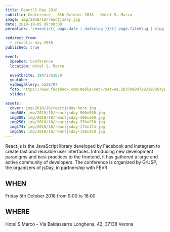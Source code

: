 ```yaml
---
title: ReactJS Day 2018
subtitle: Conference – 5th October 2018 – Hotel S. Marco
image: img/2018/10/reactjsday.jpg
date: 2018-10-05 09:00:00
permalink: '/eventi/{{ page.date | dateslug }}/{{ page.fileSlug | slug }}/index.html'

redirect_from:
  - /reactjs-day-2018
published: true

event:
  speaker: Conference
  location: Hotel S. Marco

  eventbrite: 38471763079
  youtube:
  videogallery: 5528797
  foto: https://www.facebook.com/media/set/?set=oa.2037998472931983&type=3
  slides:

assets:
  cover: img/2018/10/reactjsday-hero.jpg
  img500: img/2018/10/reactjsday-500x500.jpg
  img300: img/2018/10/reactjsday-300x300.jpg
  img250: img/2018/10/reactjsday-250x250.jpg
  img174: img/2018/10/reactjsday-174x174.jpg
  img150: img/2018/10/reactjsday-150x150.jpg
---
```


React.js is the JavaScript library developed by Facebook and Instagram to create fast and reusable user interfaces. Introducing new development paradigms and best practices to the frontend, it has gathered a large and active community of developers. The conference is organized by GrUSP, the organizers of jsDay, in partnership with FEVR.

## WHEN

Friday 5th October 2018 from 9:00 to 18:00

## WHERE

Hotel S.Marco – Via Baldassarre Longhena, 42, 37138 Verona
